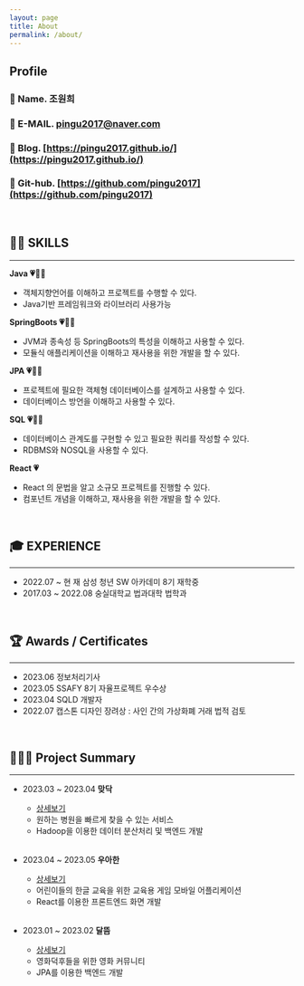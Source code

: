 ```yaml
---
layout: page
title: About
permalink: /about/
---
```


## Profile

### 🐧 Name. 조원희

### 📧 E-MAIL. pingu2017@naver.com

### 💬 Blog. [https://pingu2017.github.io/](https://pingu2017.github.io/)

### 💾 Git-hub. [https://github.com/pingu2017](https://github.com/pingu2017)

<br>

## 👨‍💻 **SKILLS**

---

**Java 💗🧡💛**

- 객체지향언어를 이해하고 프로젝트를 수행할 수 있다.
- Java기반 프레임워크와 라이브러리 사용가능

**SpringBoots 💗🧡💛**

- JVM과 종속성 등 SpringBoots의 특성을 이해하고 사용할 수 있다.
- 모듈식 애플리케이션을 이해하고 재사용을 위한 개발을 할 수 있다.

**JPA 💗🧡💛**

- 프로젝트에 필요한 객체형 데이터베이스를 설계하고 사용할 수 있다.
- 데이터베이스 방언을 이해하고 사용할 수 있다.

**SQL 💗🧡💛**

- 데이터베이스 관계도를 구현할 수 있고 필요한 쿼리를 작성할 수 있다.
- RDBMS와 NOSQL을 사용할 수 있다.

**React 💗**

- React 의 문법을 알고 소규모 프로젝트를 진행할 수 있다.
- 컴포넌트 개념을 이해하고, 재사용을 위한 개발을 할 수 있다.

<br>

## 🎓 EXPERIENCE

---

- 2022.07 ~ 현 재 삼성 청년 SW 아카데미 8기 재학중
- 2017.03 ~ 2022.08 숭실대학교 법과대학 법학과

<br>

## 🏆 Awards / Certificates

---

- 2023.06 정보처리기사
- 2023.05 SSAFY 8기 자율프로젝트 우수상
- 2023.04 SQLD 개발자
- 2022.07 캡스톤 디자인 장려상 : 사인 간의 가상화폐 거래 법적 검토

<br>

## 👨🏻‍💻 Project Summary

---

- 2023.03 ~ 2023.04 **맞닥**

  - [상세보기](https://pingu2017.github.io/project/2023/02/20/matdoc.html)
  - 원하는 병원을 빠르게 찾을 수 있는 서비스
  - Hadoop을 이용한 데이터 분산처리 및 백엔드 개발

  <br>

- 2023.04 ~ 2023.05 **우아한**

  - [상세보기](https://pingu2017.github.io/project/2023/04/10/wooahan.html)
  - 어린이들의 한글 교육을 위한 교육용 게임 모바일 어플리케이션
  - React를 이용한 프론트엔드 화면 개발

  <br>

- 2023.01 ~ 2023.02 **달뜸**

  - [상세보기](https://pingu2017.github.io/project/2023/01/02/dal.html)
  - 영화덕후들을 위한 영화 커뮤니티
  - JPA를 이용한 백엔드 개발

